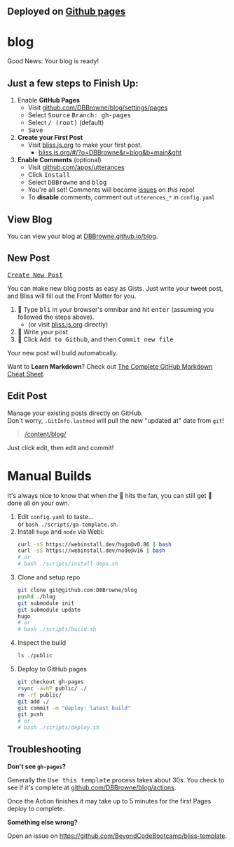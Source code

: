 ## Deployed on [Github pages](https://dbbrowne.github.io/blog/)


# blog

Good News: Your blog is ready!

[github-io]: https://DBBrowne.github.io/blog
[bliss-new]: https://bliss.js.org/#/?o=DBBrowne&r=blog&b=main&ght
[gh-settings-pages]: https://github.com/DBBrowne/blog/settings/pages
[gh-actions]: https://github.com/DBBrowne/blog/actions
[content-dir]: /content/blog/
[utterances-app]: https://github.com/apps/utterances
[gh-issues]: https://github.com/DBBrowne/blog/issues

## Just a few steps to **Finish Up**:

1. Enable **GitHub Pages**
   - Visit [github.com/DBBrowne/blog/settings/pages][gh-settings-pages]
   - Select <kbd>Source</kbd> <kbd>Branch: gh-pages</kbd>
   - Select <kbd>/ (root)</kbd> (default)
   - <kbd>Save</kbd>
2. **Create your First Post**
   - Visit [bliss.js.org][bliss-new] to make your first post.
     - [bliss.js.org/#/?o=DBBrowne&r=blog&b=main&ght][bliss-new]
3. **Enable Comments** (optional)
   - Visit [github.com/apps/utterances][utterances-app]
   - Click <kbd>Install</kbd>
   - Select <kbd>DBBrowne</kbd> and <kbd>blog</kbd>
   - You're all set! Comments will become [issues][gh-issues] on _this_ repo!
   - To **disable** comments, comment out `utterences_*` in `config.yaml`

## View Blog

You can view your blog at [DBBrowne.github.io/blog][github-io].

<!--
  TODO edge case:
  https://DBBrowne.github.io/DBBrowne.github.io/
  is actually
  https://DBBrowne.github.io/
-->

## New Post

<kbd><a href="https://bliss.js.org/#/?o=DBBrowne&r=blog&b=main&ght">Create New Post</a></kbd>

You can make new blog posts as easy as Gists. Just write your ~~tweet~~ post,
and Bliss will fill out the Front Matter for you.

1. 🔎 Type <kbd>bli</kbd> in your browser's omnibar and hit <kbd>enter</kbd> (assuming you followed the steps above).
   - (or visit [bliss.js.org][bliss-new] directly)
2. 📝 Write your post
3. 💾 Click <kbd>Add to Github</kbd>, and then <kbd>Commit new file</kbd>

Your new post will build automatically.

Want to **Learn Markdown**? Check out [The Complete GitHub Markdown Cheat Sheet](https://github.com/BeyondCodeBootcamp/beyondcodebootcamp/blob/main/001-Markdown-Cheat-Sheet.md).

## Edit Post

Manage your existing posts directly on GitHub. \
Don't worry, `.GitInfo.lastmod` will pull the new "updated at" date from `git`!

> [/content/blog/][content-dir]

Just click edit, then edit and commit!

# Manual Builds

It's always nice to know that when the 💩 hits the fan, you can still get 💩
done all on your own.

1. Edit `config.yaml` to taste... \
   or `bash ./scripts/ga-template.sh`.
2. Install `hugo` and `node` via Webi:
   ```bash
   curl -sS https://webinstall.dev/hugo@v0.86 | bash
   curl -sS https://webinstall.dev/node@v16 | bash
   # or
   # bash ./scripts/install-deps.sh
   ```
3. Clone and setup repo
   ```bash
   git clone git@github.com:DBBrowne/blog
   pushd ./blog
   git submodule init
   git submodule update
   hugo
   # or
   # bash ./scripts/build.sh
   ```
4. Inspect the build
   ```bash
   ls ./public
   ```
5. Deploy to GitHub pages
   ```bash
   git checkout gh-pages
   rsync -avhP public/ ./
   rm -rf public/
   git add ./
   git commit -m "deploy: latest build"
   git push
   # or
   # bash ./scripts/deploy.sh
   ```

## Troubleshooting

**Don't see `gh-pages`?**

Generally the <kbd>Use this template</kbd> process takes about 30s. You check to
see if it's complete at [github.com/DBBrowne/blog/actions][gh-actions].

Once the Action finishes it may take up to 5 minutes for the first Pages deploy
to complete.

**Something else wrong?**

Open an issue on <https://github.com/BeyondCodeBootcamp/bliss-template>.
